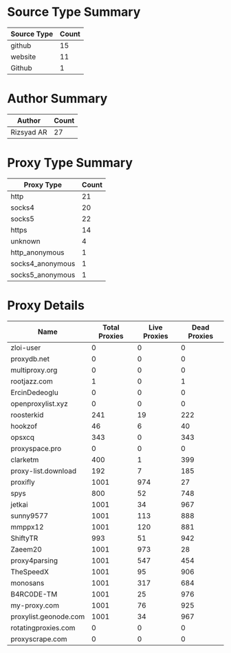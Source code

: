 # Source Type Summary

| Source Type | Count |
|-------------|-------|
| github | 15 |
| website | 11 |
| Github | 1 |


# Author Summary

| Author | Count |
|--------|-------|
| Rizsyad AR | 27 |


# Proxy Type Summary

| Proxy Type | Count |
|------------|-------|
| http | 21 |
| socks4 | 20 |
| socks5 | 22 |
| https | 14 |
| unknown | 4 |
| http_anonymous | 1 |
| socks4_anonymous | 1 |
| socks5_anonymous | 1 |


# Proxy Details

| Name | Total Proxies | Live Proxies | Dead Proxies |
|------|---------------|--------------|---------------|
| zloi-user | 0 | 0 | 0 |
| proxydb.net | 0 | 0 | 0 |
| multiproxy.org | 0 | 0 | 0 |
| rootjazz.com | 1 | 0 | 1 |
| ErcinDedeoglu | 0 | 0 | 0 |
| openproxylist.xyz | 0 | 0 | 0 |
| roosterkid | 241 | 19 | 222 |
| hookzof | 46 | 6 | 40 |
| opsxcq | 343 | 0 | 343 |
| proxyspace.pro | 0 | 0 | 0 |
| clarketm | 400 | 1 | 399 |
| proxy-list.download | 192 | 7 | 185 |
| proxifly | 1001 | 974 | 27 |
| spys | 800 | 52 | 748 |
| jetkai | 1001 | 34 | 967 |
| sunny9577 | 1001 | 113 | 888 |
| mmppx12 | 1001 | 120 | 881 |
| ShiftyTR | 993 | 51 | 942 |
| Zaeem20 | 1001 | 973 | 28 |
| proxy4parsing | 1001 | 547 | 454 |
| TheSpeedX | 1001 | 95 | 906 |
| monosans | 1001 | 317 | 684 |
| B4RC0DE-TM | 1001 | 25 | 976 |
| my-proxy.com | 1001 | 76 | 925 |
| proxylist.geonode.com | 1001 | 34 | 967 |
| rotatingproxies.com | 0 | 0 | 0 |
| proxyscrape.com | 0 | 0 | 0 |
